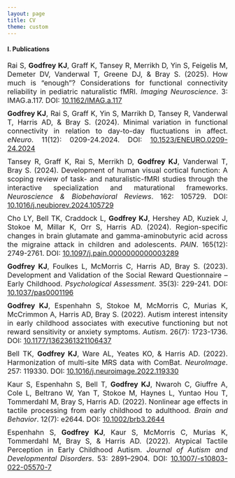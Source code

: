 ```yaml
---
layout: page
title: CV
theme: custom
---
```


<h4>I. Publications</h4>

<div style="text-align: justify; font-size: 16px">Rai S, <b>Godfrey KJ</b>, Graff K, Tansey R, Merrikh D, Yin S, Feigelis M, Demeter DV, Vanderwal T, Greene DJ, & Bray S. (2025). How much is “enough”? Considerations for functional connectivity reliability in pediatric naturalistic fMRI. <i>Imaging Neuroscience</i>. 3: IMAG.a.117. DOI: <a href="https://doi.org/10.1162/IMAG.a.117)">10.1162/IMAG.a.117</a></div><div style="height:10px;"><br></div>
<div style="text-align: justify; font-size: 16px"><b>Godfrey KJ</b>, Rai S, Graff K, Yin S, Marrikh D, Tansey R, Vanderwal T, Harris AD, & Bray S. (2024). Minimal variation in functional connectivity in relation to day-to-day fluctuations in affect. <i>eNeuro</i>. 11(12): 0209-24.2024. DOI: <a href="https://doi.org/10.1523/ENEURO.0209-24.2024">10.1523/ENEURO.0209-24.2024</a></div><div style="height:10px;"><br></div>
<div style="text-align: justify; font-size: 16px"> Tansey R, Graff K, Rai S, Merrikh D, <b>Godfrey KJ</b>, Vanderwal T, Bray S. (2024). Development of human visual cortical function: A scoping review of task- and naturalistic-fMRI studies through the interactive specialization and maturational frameworks. <i>Neuroscience & Biobehavioral Reviews</i>. 162: 105729. DOI: <a href="https://doi.org/10.1016/j.neubiorev.2024.105729">10.1016/j.neubiorev.2024.105729</a></div><div style="height:10px;"><br></div>
<div style="text-align: justify; font-size: 16px">Cho LY, Bell TK, Craddock L, <b>Godfrey KJ</b>, Hershey AD, Kuziek J, Stokoe M, Millar K, Orr S, Harris AD. (2024). Region-specific changes in brain glutamate and gamma-aminobutyric acid across the migraine attack in children and adolescents. <i>PAIN</i>. 165(12): 2749-2761. DOI: <a href="https://journals.lww.com/10.1097/j.pain.0000000000003289"> 10.1097/j.pain.0000000000003289 </a></div><div style="height:10px;"><br></div>
<div style="text-align: justify; font-size: 16px"><b>Godfrey KJ</b>, Foulkes L, McMorris C, Harris AD, Bray S. (2023). Development and Validation of the Social Reward Questionnaire – Early Childhood. <i>Psychological Assessment</i>. 35(3): 229-241. DOI: <a href="https://doi.org/10.1037/pas0001196">10.1037/pas0001196</a></div><div style="height:10px;"><br></div>
<div style="text-align: justify; font-size: 16px"><b>Godfrey KJ</b>, Espenhahn S, Stokoe M, McMorris C, Murias K, McCrimmon A, Harris AD, Bray S. (2022). Autism interest intensity in early childhood associates with executive functioning but not reward sensitivity or anxiety symptoms. <i>Autism</i>. 26(7): 1723-1736. DOI: <a href="https://doi.org/10.1177/1362361321106437">10.1177/1362361321106437</a></div><div style="height:10px;"><br></div>
<div style="text-align: justify; font-size: 16px">Bell TK, <b>Godfrey KJ</b>, Ware AL, Yeates KO, & Harris AD. (2022). Harmonization of multi-site MRS data with ComBat. <i>NeuroImage</i>. 257: 119330. DOI: <a href="https://doi.org/10.1016/j.neuroimage.2022.119330">10.1016/j.neuroimage.2022.119330</a></div><div style="height:10px;"><br></div>
<div style="text-align: justify; font-size: 16px">Kaur S, Espenhahn S, Bell T, <b>Godfrey KJ</b>, Nwaroh C, Giuffre A, Cole L, Beltrano W, Yan T, Stokoe M, Haynes L, Yuntao Hou T, Tommerdahl M, Bray S, Harris AD. (2022). Nonlinear age effects in tactile processing from early childhood to adulthood. <i>Brain and Behavior</i>. 12(7): e2644. DOI: <a href="https://doi.org/10.1002/brb3.2644">10.1002/brb3.2644</a></div><div style="height:10px;"><br></div>
<div style="text-align: justify; font-size: 16px">Espenhahn S, <b>Godfrey KJ</b>, Kaur S, McMorris C, Murias K, Tommerdahl M, Bray S, & Harris AD. (2022). Atypical Tactile Perception in Early Childhood Autism. <i>Journal of Autism and Developmental Disorders</i>. 53: 2891–2904. DOI: <a href="https://doi.org/10.1007/-s10803-022-05570-7">10.1007/-s10803-022-05570-7</a></div><div style="height:10px;"><br></div>
